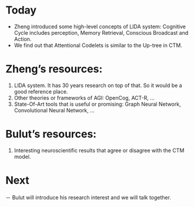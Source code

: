 # Today
- Zheng introduced some high-level concepts of LIDA system: Cognitive Cycle includes perception, Memory Retrieval, Conscious Broadcast and Action. 
- We find out that Attentional Codelets is similar to the Up-tree in CTM.  

# Zheng’s resources:
1. LIDA system. It has 30 years research on top of that. So it would be a good reference place. 
2. Other theories or frameworks of AGI: OpenCog, ACT-R, … 
3. State-Of-Art tools that is useful or promising: Graph Neural Network, Convolutional Neural Network, … 

# Bulut’s resources:
1. Interesting neuroscientific results that agree or disagree with the CTM model. 

# Next
－ Bulut will introduce his research interest and we will talk together.
